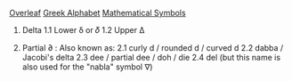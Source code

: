 
[Overleaf](https://www.overleaf.com/learn/latex/List_of_Greek_letters_and_math_symbols)
[Greek Alphabet](https://en.wikipedia.org/wiki/Greek_alphabet)
[Mathematical Symbols](https://en.wikipedia.org/wiki/Glossary_of_mathematical_symbols)

1. Delta
    1.1 Lower δ or 𝛿
    1.2 Upper Δ

2.  Partial ∂ : Also known as:
    2.1 curly d / rounded d / curved d
    2.2 dabba / Jacobi's delta 
    2.3 dee / partial dee / doh / die
    2.4 del (but this name is also used for the "nabla" symbol ∇)
